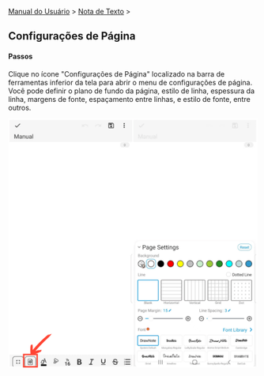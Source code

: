 [Manual do Usuário](/dragonnest/drawnote/manual/pt) > [Nota de Texto](/dragonnest/drawnote/manual/pt/nota_de_texto) >

Configurações de Página
---
#### Passos

Clique no ícone "Configurações de Página" localizado na barra de ferramentas inferior da tela para abrir o menu de configurações de página. Você pode definir o plano de fundo da página, estilo de linha, espessura da linha, margens de fonte, espaçamento entre linhas, e estilo de fonte, entre outros.

![](imgs/page_settings1.png)